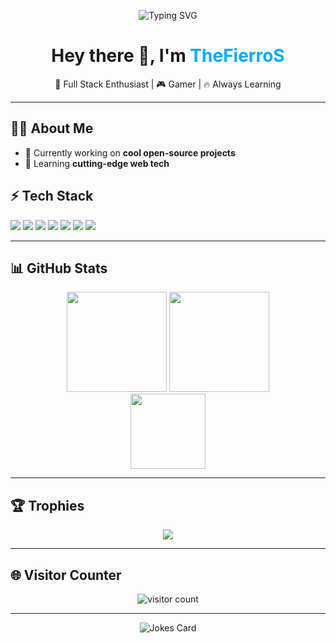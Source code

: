 
<p align="center">
  <img src="https://readme-typing-svg.demolab.com?font=Fira+Code&pause=1000&color=FF00EF&width=435&lines=Welcome+to+TheFierroS's+Github+Page+!;Code.+Patient.+Passion." alt="Typing SVG" />
</p>

<h1 align="center">Hey there 👋, I'm <span style="color:#0af;">TheFierroS</span></h1>
<p align="center">🚀 Full Stack Enthusiast | 🎮 Gamer | 🔥 Always Learning</p>

---

## 🧑‍💻 About Me

- 🔭 Currently working on **cool open-source projects**
- 🌱 Learning **cutting-edge web tech**

## ⚡ Tech Stack

<p>
  <img src="https://img.shields.io/badge/-JavaScript-333?style=flat&logo=javascript" />
  <img src="https://img.shields.io/badge/-TypeScript-333?style=flat&logo=typescript" />
  <img src="https://img.shields.io/badge/-Node.js-333?style=flat&logo=node.js" />
  <img src="https://img.shields.io/badge/-Python-333?style=flat&logo=python" />
  <img src="https://img.shields.io/badge/-React-333?style=flat&logo=react" />
  <img src="https://img.shields.io/badge/-MongoDB-333?style=flat&logo=mongodb" />
  <img src="https://img.shields.io/badge/-Git-333?style=flat&logo=git" />
</p>

---

## 📊 GitHub Stats

<p align="center">
  <img src="https://github-readme-stats.vercel.app/api?username=Raksix&show_icons=true&theme=tokyonight](https://github-readme-stats.vercel.app/api?username=TheFierroS&show_icons=true&theme=neon)" height="160px"/>
  <img src="https://github-readme-stats.vercel.app/api/top-langs/?username=Raksix&layout=compact&theme=tokyonight](https://github-readme-stats.vercel.app/api/top-langs/?username=TheFierroS&layout=compact&theme=neon)" height="160px"/>
  <br>
  <img src="https://github-readme-streak-stats.herokuapp.com/?user=Raksix&theme=tokyonight](https://github-readme-streak-stats.herokuapp.com/?user=TheFierroS&theme=neon)" height="120px"/>
</p>

---

## 🏆 Trophies

<p align="center">
  <img src="https://github-profile-trophy.vercel.app/?username=Raksix&theme=tokyonight&row=1](https://github-profile-trophy.vercel.app/?username=TheFierroS&theme=dracula&row=1)" />
</p>

---

## 🌐 Visitor Counter

<p align="center">
  <img src="https://count.getloli.com/get/@Raksix?theme=moebooru](https://count.getloli.com/@TheFierroS?name=TheFierroS&theme=minecraft&padding=7&offset=0&align=top&scale=1&pixelated=1&darkmode=auto)" alt="visitor count"/>
</p>

---


<p align="center">
  <img src="https://readme-jokes.vercel.app/api?hideBorder&theme=radical" alt="Jokes Card" />
</p>
